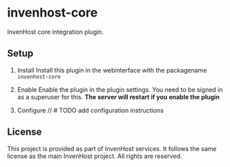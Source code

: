 # invenhost-core

InvenHost core integration plugin.

## Setup

1. Install
Install this plugin in the webinterface with the packagename `invenhost-core`

2. Enable
Enable the plugin in the plugin settings. You need to be signed in as a superuser for this.
**The server will restart if you enable the plugin**

3. Configure
// # TODO add configuration instructions

## License
This project is provided as part of InvenHost services. It follows the same license as the main InvenHost project. All rights are reserved.
